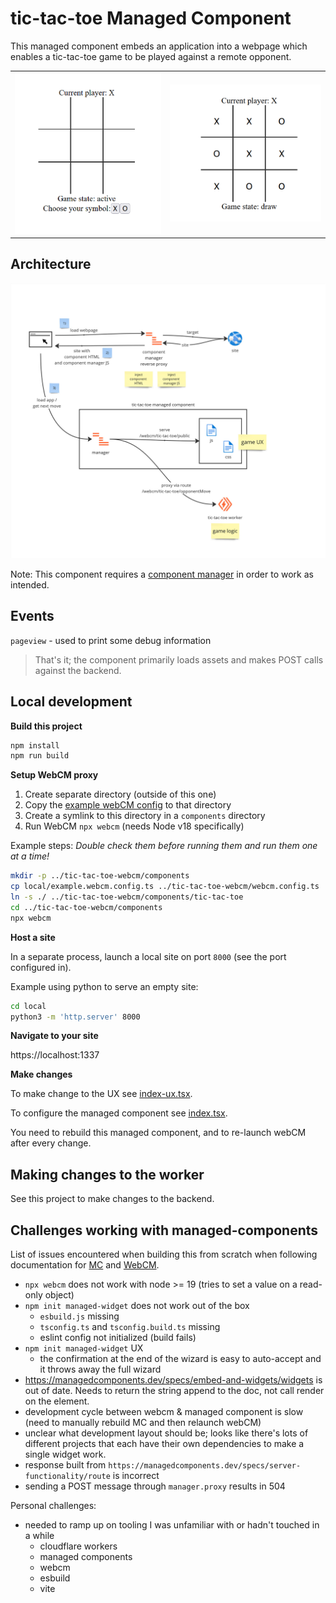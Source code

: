 # tic-tac-toe Managed Component


This managed component embeds an application into a webpage which enables a tic-tac-toe game to be played against a remote opponent.

| | |
|-|-|
|![](./docs/screenshot-start.png)|![](./docs/screenshot-end.png)|

## Architecture

![](./docs/tic-tac-toe%20MC%20overview.jpg)

Note: This component requires a [component manager](https://webcm.dev/) in order to work as intended.

## Events

`pageview` - used to print some debug information

> That's it; the component primarily loads assets and makes POST calls against the backend.

## Local development

**Build this project**

```bash
npm install
npm run build
```

**Setup WebCM proxy**

1. Create separate directory (outside of this one)
1. Copy the [example webCM config](./local/example.webcm.config.ts) to that directory
1. Create a symlink to this directory in a `components` directory 
1. Run WebCM `npx webcm` (needs Node v18 specifically)

Example steps: _Double check them before running them and run them one at a time!_
```bash
mkdir -p ../tic-tac-toe-webcm/components
cp local/example.webcm.config.ts ../tic-tac-toe-webcm/webcm.config.ts
ln -s ./ ../tic-tac-toe-webcm/components/tic-tac-toe
cd ../tic-tac-toe-webcm/components
npx webcm
```

**Host a site**

In a separate process, launch a local site on port `8000` (see the port configured in).

Example using python to serve an empty site:
```bash
cd local
python3 -m 'http.server' 8000
```

**Navigate to your site**

https://localhost:1337


**Make changes**

To make change to the UX see [index-ux.tsx](./src/index-ux.tsx).

To configure the managed component see [index.tsx](./src/index.tsx).

You need to rebuild this managed component, and to re-launch webCM after every change.

## Making changes to the worker

See this project to make changes to the backend.

## Challenges working with managed-components

List of issues encountered when building this from scratch when following documentation for [MC](https://managedcomponents.dev/getting-started/quickstart) and [WebCM](https://webcm.dev/getting-started/intro).

 - `npx webcm` does not work with node >= 19 (tries to set a value on a read-only object)
 - `npm init managed-widget` does not work out of the box
    - `esbuild.js` missing
    - `tsconfig.ts` and `tsconfig.build.ts` missing
    - eslint config not initialized (build fails)
 - `npm init managed-widget` UX
    - the confirmation at the end of the wizard is easy to auto-accept and it throws away the full wizard 
 -  https://managedcomponents.dev/specs/embed-and-widgets/widgets is out of date. Needs to return the string append to the doc, not call render on the element.
 - development cycle between webcm & managed component is slow (need to manually rebuild MC and then relaunch webCM)
 - unclear what development layout should be; looks like there's lots of different projects that each have their own dependencies to make a single widget work.
 - response built from `https://managedcomponents.dev/specs/server-functionality/route` is incorrect
 - sending a POST message through `manager.proxy` results in 504

Personal challenges:
 - needed to ramp up on tooling I was unfamiliar with or hadn't touched in a while
    - cloudflare workers
    - managed components
    - webcm
    - esbuild
    - vite
